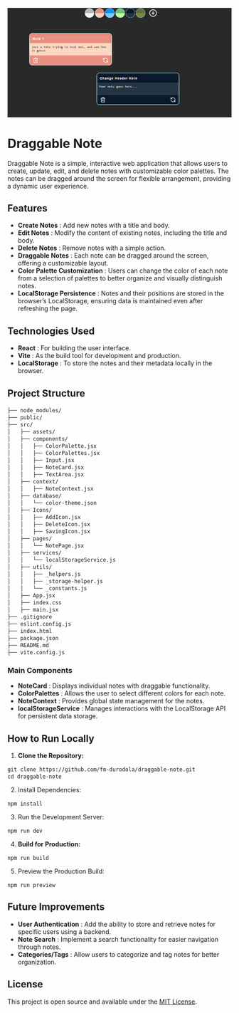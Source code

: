 
![1728802931907](image/README/1728802931907.png)

# Draggable Note

Draggable Note is a simple, interactive web application that allows users to create, update, edit, and delete notes with customizable color palettes. The notes can be dragged around the screen for flexible arrangement, providing a dynamic user experience.


## Features

* **Create Notes** : Add new notes with a title and body.
* **Edit Notes** : Modify the content of existing notes, including the title and body.
* **Delete Notes** : Remove notes with a simple action.
* **Draggable Notes** : Each note can be dragged around the screen, offering a customizable layout.
* **Color Palette Customization** : Users can change the color of each note from a selection of palettes to better organize and visually distinguish notes.
* **LocalStorage Persistence** : Notes and their positions are stored in the browser’s LocalStorage, ensuring data is maintained even after refreshing the page.

## Technologies Used

* **React** : For building the user interface.
* **Vite** : As the build tool for development and production.
* **LocalStorage** : To store the notes and their metadata locally in the browser.

## Project Structure

```
├── node_modules/
├── public/
├── src/
│   ├── assets/
│   ├── components/
│   │   ├── ColorPalette.jsx
│   │   ├── ColorPalettes.jsx
│   │   ├── Input.jsx
│   │   ├── NoteCard.jsx
│   │   ├── TextArea.jsx
│   ├── context/
│   │   ├── NoteContext.jsx
│   ├── database/
│   │   └── color-theme.json
│   ├── Icons/
│   │   ├── AddIcon.jsx
│   │   ├── DeleteIcon.jsx
│   │   ├── SavingIcon.jsx
│   ├── pages/
│   │   └── NotePage.jsx
│   ├── services/
│   │   └── localStorageService.js
│   ├── utils/
│   │   ├── _helpers.js
│   │   ├── _storage-helper.js
│   │   └── _constants.js
│   ├── App.jsx
│   ├── index.css
│   ├── main.jsx
├── .gitignore
├── eslint.config.js
├── index.html
├── package.json
├── README.md
├── vite.config.js

```


### Main Components

* **NoteCard** : Displays individual notes with draggable functionality.
* **ColorPalettes** : Allows the user to select different colors for each note.
* **NoteContext** : Provides global state management for the notes.
* **localStorageService** : Manages interactions with the LocalStorage API for persistent data storage.

## How to Run Locally

1. **Clone the Repository:**

```
git clone https://github.com/fm-durodola/draggable-note.git
cd draggable-note
```

2. Install Dependencies:

```
npm install
```

3. Run the Development Server:

```
npm run dev
```

4. **Build for Production:**

```
npm run build
```

5. Preview the Production Build:

```
npm run preview
```

## Future Improvements

* **User Authentication** : Add the ability to store and retrieve notes for specific users using a backend.
* **Note Search** : Implement a search functionality for easier navigation through notes.
* **Categories/Tags** : Allow users to categorize and tag notes for better organization.

## License

This project is open source and available under the [MIT License]().
